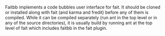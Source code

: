 Faitbb implements a code bubbles user interface for fait.  It should be cloned or installed along with fait (and karma and fredit)
before any of them is compiled.  While it can be compiled separately (run ant in the top level or in any of the source directories),
it is usually build by running ant at the top level of fait which includes faitbb in the fait plugin.































